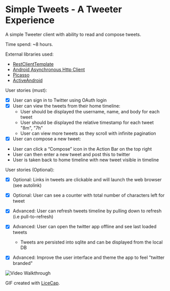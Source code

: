 # Simple Tweets - A Tweeter Experience
A simple Tweeter client with ability to read and compose tweets.

Time spend: ~8 hours. 

External libraries used:
- [RestClientTemplate](https://github.com/codepath/android-rest-client-template)
- [Android Asynchronous Http Client](http://loopj.com/android-async-http/)
- [Picasso](http://square.github.io/picasso/)
- [ActiveAndroid](http://www.activeandroid.com)

User stories (must):
 * [x] User can sign in to Twitter using OAuth login
 * [x] User can view the tweets from their home timeline:
   - User should be displayed the username, name, and body for each tweet
   - User should be displayed the relative timestamp for each tweet "8m", "7h"
   - User can view more tweets as they scroll with infinite pagination
 * [x] User can compose a new tweet:
  - User can click a “Compose” icon in the Action Bar on the top right
  - User can then enter a new tweet and post this to twitter
  - User is taken back to home timeline with new tweet visible in timeline
 
User stories (Optional):
 * [x] Optional: Links in tweets are clickable and will launch the web browser (see autolink)
 * [x] Optional: User can see a counter with total number of characters left for tweet
 * [x] Advanced: User can refresh tweets timeline by pulling down to refresh (i.e pull-to-refresh)
 * [x] Advanced: User can open the twitter app offline and see last loaded tweets
   - Tweets are persisted into sqlite and can be displayed from the local DB
 * [x] Advanced: Improve the user interface and theme the app to feel "twitter branded"

 


![Video Walkthrough](SimpleTweetsAppWalkthough.gif)

GIF created with [LiceCap](http://www.cockos.com/licecap/).
